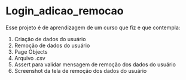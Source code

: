# Login_adicao_remocao

Esse projeto é de aprendizagem de um curso que fiz e que contempla:

1) Criação de dados do usuário
2) Remoção de dados do usuário
3) Page Objects
4) Arquivo .csv
5) Assert para validar mensagem de remoção dos dados do usuário
6) Screenshot da tela de remoção dos dados do usuário
